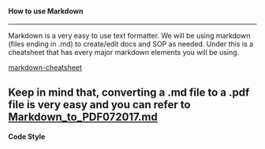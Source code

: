 #### How to use Markdown
---
Markdown is a very easy to use text formatter. We will be using markdown (files ending in .md) to create/edit docs and SOP as needed. Under this is a cheatsheet that has every major markdown elements you will be using.

[markdown-cheatsheet](https://github.com/adam-p/markdown-here/wiki/Markdown-Cheatsheet#links
)

Keep in mind that, converting a .md file to a .pdf file is very easy and you can refer to
 [Markdown_to_PDF072017.md](/Markdown_to_PDF072017)
---
#### Code Style

